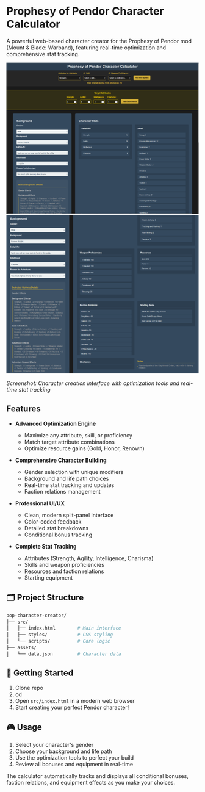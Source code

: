 # Prophesy of Pendor Character Calculator

A powerful web-based character creator for the Prophesy of Pendor mod (Mount & Blade: Warband), featuring real-time optimization and comprehensive stat tracking.

![Character Creator Interface](/images/UI-StartPage.png)
![Character Creator Interface](/images/UI-Choices.png)

*Screenshot: Character creation interface with optimization tools and real-time stat tracking*

## Features

- **Advanced Optimization Engine**
  - Maximize any attribute, skill, or proficiency
  - Match target attribute combinations
  - Optimize resource gains (Gold, Honor, Renown)

- **Comprehensive Character Building**
  - Gender selection with unique modifiers
  - Background and life path choices
  - Real-time stat tracking and updates
  - Faction relations management

- **Professional UI/UX**
  - Clean, modern split-panel interface
  - Color-coded feedback
  - Detailed stat breakdowns
  - Conditional bonus tracking

- **Complete Stat Tracking**
  - Attributes (Strength, Agility, Intelligence, Charisma)
  - Skills and weapon proficiencies
  - Resources and faction relations
  - Starting equipment

## 🗂️ Project Structure

```bash
pop-character-creator/
├── src/
│   ├── index.html        # Main interface
│   ├── styles/           # CSS styling
│   └── scripts/          # Core logic
├── assets/
│   └── data.json         # Character data
```

## 🚀 Getting Started

1. Clone repo
2. cd  
2. Open `src/index.html` in a modern web browser
3. Start creating your perfect Pendor character!

## 🎮 Usage

1. Select your character's gender
2. Choose your background and life path
3. Use the optimization tools to perfect your build
4. Review all bonuses and equipment in real-time

The calculator automatically tracks and displays all conditional bonuses, faction relations, and equipment effects as you make your choices.
 
